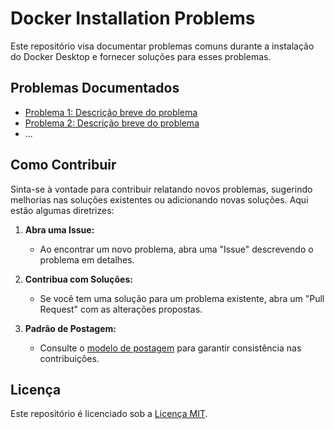# Docker Installation Problems

Este repositório visa documentar problemas comuns durante a instalação do Docker Desktop e fornecer soluções para esses problemas.

## Problemas Documentados

- [Problema 1: Descrição breve do problema](./problem-1/README.md)
- [Problema 2: Descrição breve do problema](./problem-2/README.md)
- ...

## Como Contribuir

Sinta-se à vontade para contribuir relatando novos problemas, sugerindo melhorias nas soluções existentes ou adicionando novas soluções. Aqui estão algumas diretrizes:

1. **Abra uma Issue:**
   - Ao encontrar um novo problema, abra uma "Issue" descrevendo o problema em detalhes.

2. **Contribua com Soluções:**
   - Se você tem uma solução para um problema existente, abra um "Pull Request" com as alterações propostas.

3. **Padrão de Postagem:**
   - Consulte o [modelo de postagem](./.github/POSTING_GUIDELINES.md) para garantir consistência nas contribuições.

## Licença

Este repositório é licenciado sob a [Licença MIT](./LICENSE).


